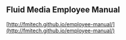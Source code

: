 ## Fluid Media Employee Manual

[http://fmitech.github.io/employee-manual/](http://fmitech.github.io/employee-manual/)